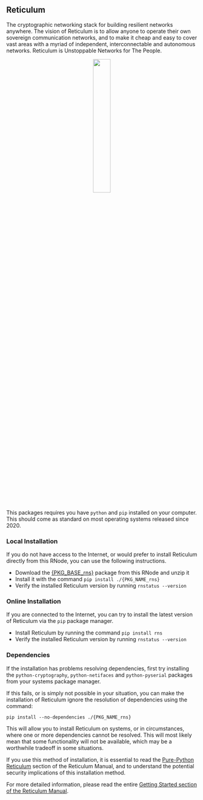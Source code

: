 [title]: <> (Reticulum)
## Reticulum
The cryptographic networking stack for building resilient networks anywhere. The vision of Reticulum is to allow anyone to operate their own sovereign communication networks, and to make it cheap and easy to cover vast areas with a myriad of independent, interconnectable and autonomous networks. Reticulum is Unstoppable Networks for The People.

<p align="center"><img width="30%" src="{ASSET_PATH}m/_static/rns_logo_512.png"></p>

This packages requires you have `python` and `pip` installed on your computer. This should come as standard on most operating systems released since 2020.

### Local Installation
If you do not have access to the Internet, or would prefer to install Reticulum directly from this RNode, you can use the following instructions.

- Download the [{PKG_BASE_rns}]({ASSET_PATH}{PKG_rns}) package from this RNode and unzip it
- Install it with the command `pip install ./{PKG_NAME_rns}`
- Verify the installed Reticulum version by running `rnstatus --version`

### Online Installation
If you are connected to the Internet, you can try to install the latest version of Reticulum via the `pip` package manager.

- Install Reticulum by running the command `pip install rns`
- Verify the installed Reticulum version by running `rnstatus --version`

### Dependencies
If the installation has problems resolving dependencies, first try installing the `python-cryptography`, `python-netifaces` and `python-pyserial` packages from your systems package manager.

If this fails, or is simply not possible in your situation, you can make the installation of Reticulum ignore the resolution of dependencies using the command:

`pip install --no-dependencies ./{PKG_NAME_rns}`

This will allow you to install Reticulum on systems, or in circumstances, where one or more dependencies cannot be resolved. This will most likely mean that some functionality will not be available, which may be a worthwhile tradeoff in some situations.

If you use this method of installation, it is essential to read the [Pure-Python Reticulum]({ASSET_PATH}m/gettingstartedfast.html#pure-python-reticulum) section of the Reticulum Manual, and to understand the potential security implications of this installation method.

For more detailed information, please read the entire [Getting Started section of the Reticulum Manual]({ASSET_PATH}m/gettingstartedfast.html).
